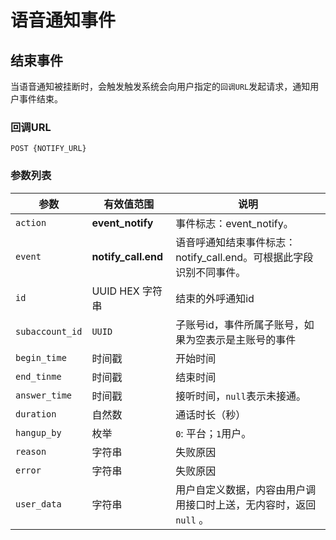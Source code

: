 # 语音通知事件

## 结束事件

当语音通知被挂断时，会触发触发系统会向用户指定的`回调URL`发起请求，通知用户事件结束。

### 回调URL

```
POST {NOTIFY_URL}
```

### 参数列表

| 参数            | 有效值范围               | 说明                                       |
| ------------- | ------------------- | ---------------------------------------- |
| `action`               | **event_notify**         |事件标志：event_notify。 |
| `event`       | **notify_call.end** | 语音呼通知结束事件标志：notify_call.end。可根据此字段识别不同事件。 |
| `id`          | UUID HEX 字符串        | 结束的外呼通知id                               |
| `subaccount_id`       | `UUID`           | 子账号id，事件所属子账号，如果为空表示是主账号的事件|
| `begin_time`  | 时间戳                 | 开始时间                                    |
| `end_tinme`   | 时间戳                 | 结束时间                                    |
| `answer_time` | 时间戳                 | 接听时间，`null`表示未接通。                        |
| `duration`    | 自然数                 | 通话时长（秒）                                 |
| `hangup_by`   | 枚举                  | `0`: 平台；`1`用户。                           |
| `reason`      | 字符串                 | 失败原因                                    |
| `error`       | 字符串                 | 失败原因                                    |
| `user_data`   | 字符串                 | 用户自定义数据，内容由用户调用接口时上送，无内容时，返回`null` 。     |

